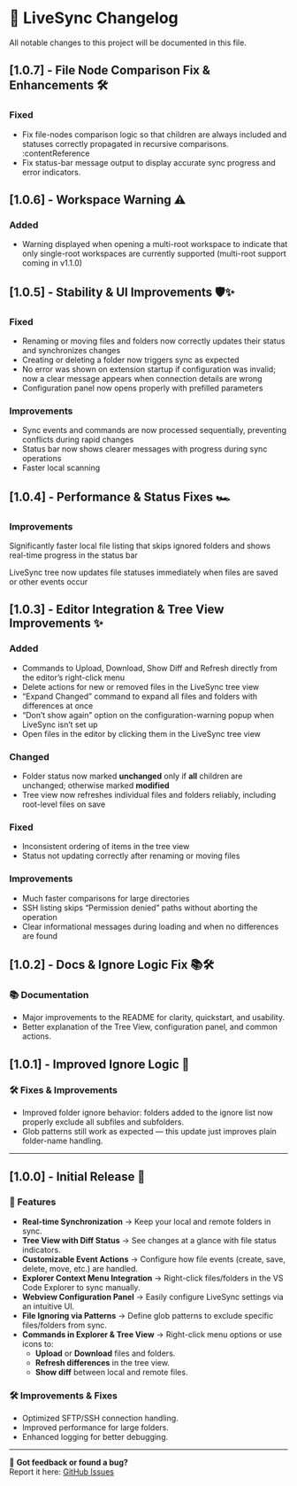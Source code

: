 # 📢 LiveSync Changelog

All notable changes to this project will be documented in this file.

## [1.0.7] - File Node Comparison Fix & Enhancements 🛠️

### Fixed
- Fix file-nodes comparison logic so that children are always included and statuses correctly propagated in recursive comparisons. :contentReference
- Fix status-bar message output to display accurate sync progress and error indicators. 

## [1.0.6] - Workspace Warning ⚠️

### Added
- Warning displayed when opening a multi-root workspace to indicate that only single-root workspaces are currently supported (multi-root support coming in v1.1.0)

## [1.0.5] - Stability & UI Improvements 🛡️✨

### Fixed
- Renaming or moving files and folders now correctly updates their status and synchronizes changes  
- Creating or deleting a folder now triggers sync as expected  
- No error was shown on extension startup if configuration was invalid; now a clear message appears when connection details are wrong  
- Configuration panel now opens properly with prefilled parameters 

### Improvements
- Sync events and commands are now processed sequentially, preventing conflicts during rapid changes  
- Status bar now shows clearer messages with progress during sync operations  
- Faster local scanning

## [1.0.4] - Performance & Status Fixes 🏎️

### Improvements

Significantly faster local file listing that skips ignored folders and shows real-time progress in the status bar

LiveSync tree now updates file statuses immediately when files are saved or other events occur

## [1.0.3] - Editor Integration & Tree View Improvements ✨

### Added
- Commands to Upload, Download, Show Diff and Refresh directly from the editor’s right-click menu  
- Delete actions for new or removed files in the LiveSync tree view  
- “Expand Changed” command to expand all files and folders with differences at once  
- “Don’t show again” option on the configuration-warning popup when LiveSync isn’t set up  
- Open files in the editor by clicking them in the LiveSync tree view  

### Changed
- Folder status now marked **unchanged** only if **all** children are unchanged; otherwise marked **modified**  
- Tree view now refreshes individual files and folders reliably, including root-level files on save  

### Fixed
- Inconsistent ordering of items in the tree view  
- Status not updating correctly after renaming or moving files  

### Improvements
- Much faster comparisons for large directories  
- SSH listing skips “Permission denied” paths without aborting the operation  
- Clear informational messages during loading and when no differences are found  

## [1.0.2] - Docs & Ignore Logic Fix 📚🛠

### 📚 Documentation

- Major improvements to the README for clarity, quickstart, and usability.
- Better explanation of the Tree View, configuration panel, and common actions.

## [1.0.1] - Improved Ignore Logic 🧹

### 🛠 Fixes & Improvements

- Improved folder ignore behavior: folders added to the ignore list now properly exclude all subfiles and subfolders.
- Glob patterns still work as expected — this update just improves plain folder-name handling.

---

## [1.0.0] - Initial Release 🚀

### 🎉 Features

- **Real-time Synchronization** → Keep your local and remote folders in sync.
- **Tree View with Diff Status** → See changes at a glance with file status indicators.
- **Customizable Event Actions** → Configure how file events (create, save, delete, move, etc.) are handled.
- **Explorer Context Menu Integration** → Right-click files/folders in the VS Code Explorer to sync manually.
- **Webview Configuration Panel** → Easily configure LiveSync settings via an intuitive UI.
- **File Ignoring via Patterns** → Define glob patterns to exclude specific files/folders from sync.
- **Commands in Explorer & Tree View** → Right-click menu options or use icons to:
  - **Upload** or **Download** files and folders.
  - **Refresh differences** in the tree view.
  - **Show diff** between local and remote files.

### 🛠 Improvements & Fixes

- Optimized SFTP/SSH connection handling.
- Improved performance for large folders.
- Enhanced logging for better debugging.

---

📌 **Got feedback or found a bug?**  
Report it here: [GitHub Issues](https://github.com/a-gior/LiveSync/issues)
